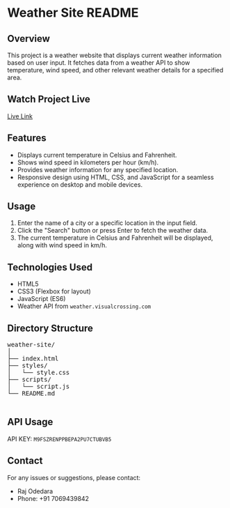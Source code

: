 <!DOCTYPE html>
<html lang="en">

<body>
    <h1>Weather Site README</h1>
    <h2>Overview</h2>
    <p>
        This project is a weather website that displays current weather information based on user input. It fetches data from a weather API to show temperature, wind speed, and other relevant weather details for a specified area.
    </p>
    <h2>Watch Project Live</h2> <a href="https://project1-weatherapp.netlify.app/">Live Link</a>
    <h2>Features</h2>
    <ul>
        <li>Displays current temperature in Celsius and Fahrenheit.</li>
        <li>Shows wind speed in kilometers per hour (km/h).</li>
        <li>Provides weather information for any specified location.</li>
        <li>Responsive design using HTML, CSS, and JavaScript for a seamless experience on desktop and mobile devices.</li>
    </ul>
    <h2>Usage</h2>
    <ol>
        <li>Enter the name of a city or a specific location in the input field.</li>
        <li>Click the "Search" button or press Enter to fetch the weather data.</li>
        <li>The current temperature in Celsius and Fahrenheit will be displayed, along with wind speed in km/h.</li>
    </ol>
    <h2>Technologies Used</h2>
    <ul>
        <li>HTML5</li>
        <li>CSS3 (Flexbox for layout)</li>
        <li>JavaScript (ES6)</li>
        <li>Weather API from <code>weather.visualcrossing.com</code></li>
    </ul>
    <h2>Directory Structure</h2>
    <pre>
weather-site/
│
├── index.html
├── styles/
│   └── style.css
├── scripts/
│   └── script.js
└── README.md
    </pre>
    <h2>API Usage</h2>
    <p>API KEY: <code>M9FSZRENPPBEPA2PU7CTUBVB5</code></p>
    <h2>Contact</h2>
    <p>For any issues or suggestions, please contact:</p>
    <ul>
        <li>Raj Odedara</li>
        <li>Phone: +91 7069439842</li>
    </ul>
</body>
</html>

